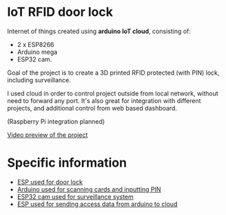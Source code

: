 # IoT RFID door lock
Internet of things created using **arduino IoT cloud**, consisting of:
- 2 x ESP8266
- Arduino mega 
- ESP32 cam.

Goal of the project is to create a 3D printed RFID protected (with PIN) lock, including surveillance. 

I used cloud in order to control project outside from local network, without need to forward any port. It's also great for integration with different projects, and additional control from web based dashboard.

(Raspberry Pi integration planned)

[Video preview of the project](https://youtu.be/eg-zLX1jdIs)
# Specific information
- [ESP used for door lock](/Door%20lock%20ESP/Information.md)
- [Arduino used for scanning cards and inputting PIN](/Arduino%20UID%20scanner%20with%20PIN/Information.md)
- [ESP32 cam used for surveillance system](/ESP32%20cam/Information.md)
- [ESP used for sending access data from arduino to cloud](/ESP%20communicating%20with%20arduino/Information.md)
